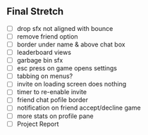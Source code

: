 ## Final Stretch
- [ ] drop sfx not aligned with bounce
- [ ] remove friend option
- [ ] border under name & above chat box
- [ ] leaderboard views
- [ ] garbage bin sfx
- [ ] esc press on game opens settings
- [ ] tabbing on menus?
- [ ] invite on loading screen does nothing
- [ ] timer to re-enable invite
- [ ] friend chat pofile border
- [ ] notification on friend accept/decline game
- [ ] more stats on profile pane
- [ ] Project Report
